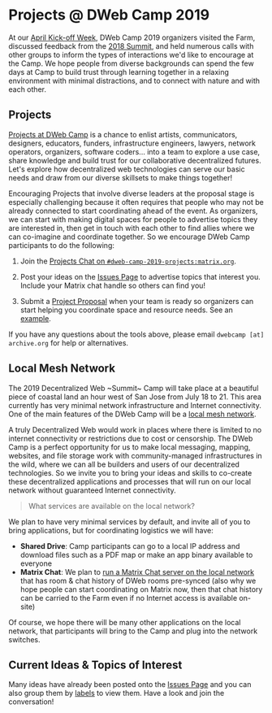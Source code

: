 Projects @ DWeb Camp 2019
=========================

At our [April Kick-off Week](https://github.com/dweb-camp-2019/organizing/blob/master/notes/2019-04-05-kick-off-week/README.md), DWeb Camp 2019 organizers visited the Farm, discussed feedback from the [2018 Summit](https://decentralizedweb.net), and held numerous calls with other groups to inform the types of interactions we'd like to encourage at the Camp.
We hope people from diverse backgrounds can spend the few days at Camp to build trust through learning together in a relaxing environment with minimal distractions, and to connect with nature and with each other.

## Projects

[Projects at DWeb Camp](https://dwebcamp.org/proposals/) is a chance to enlist artists, communicators, designers, educators, funders, infrastructure engineers, lawyers, network operators, organizers, software coders... into a team to explore a use case, share knowledge and build trust for our collaborative decentralized futures.
Let's explore how decentralized web technologies can serve our basic needs and draw from our diverse skillsets to make things together!

Encouraging Projects that involve diverse leaders at the proposal stage is especially challenging because it often requires that people who may not be already connected to start coordinating ahead of the event.
As organizers, we can start with making digital spaces for people to advertise topics they are interested in, then get in touch with each other to find allies where we can co-imagine and coordinate together.
So we encourage DWeb Camp participants to do the following:

1. Join the [Projects Chat on `#dweb-camp-2019-projects:matrix.org`](https://riot.im/app/#/room/#dweb-camp-2019-projects:matrix.org).

1. Post your ideas on the [Issues Page](https://github.com/dweb-camp-2019/applications/issues) to advertise topics that interest you. Include your Matrix chat handle so others can find you!

1. Submit a [Project Proposal](https://docs.google.com/forms/d/e/1FAIpQLSdp9hq36_tSbkHeKyNAIBO15HrLnJ8GjIMjtqBCJD0XFdWUdA/viewform) when your team is ready so organizers can start helping you coordinate space and resource needs. See an [example](https://dwebcamp.org/proposals-form-example/).

If you have any questions about the tools above, please email `dwebcamp [at] archive.org` for help or alternatives.

## Local Mesh Network

The 2019 Decentralized Web ~Summit~ Camp will take place at a beautiful piece of coastal land an hour west of San Jose from July 18 to 21.
This area currently has very minimal network infrastructure and Internet connectivity.
One of the main features of the DWeb Camp will be a [local mesh network](https://github.com/dweb-camp-2019/meshnet).

A truly Decentralized Web would work in places where there is limited to no internet connectivity or restrictions due to cost or censorship.
The DWeb Camp is a perfect opportunity for us to make local messaging, mapping, websites, and file storage work with community-managed infrastructures in the wild, where we can all be builders and users of our decentralized technologies.
So we invite you to bring your ideas and skills to co-create these decentralized applications and processes that will run on our local network without guaranteed Internet connectivity.

>What services are available on the local network?

We plan to have very minimal services by default, and invite all of you to bring applications, but for coordinating logistics we will have:

- **Shared Drive**: Camp participants can go to a local IP address and download files such as a PDF map or make an app binary available to everyone
- **Matrix Chat**: We plan to [run a Matrix Chat server on the local network](https://github.com/dweb-camp-2019/applications/issues/17) that has room & chat history of DWeb rooms pre-synced (also why we hope people can start coordinating on Matrix now, then that chat history can be carried to the Farm even if no Internet access is available on-site)

Of course, we hope there will be many other applications on the local network, that participants will bring to the Camp and plug into the network switches.

## Current Ideas & Topics of Interest

Many ideas have already been posted onto the [Issues Page](https://github.com/dweb-camp-2019/applications/issues) and you can also group them by [labels](https://github.com/dweb-camp-2019/applications/labels) to view them.
Have a look and join the conversation!
